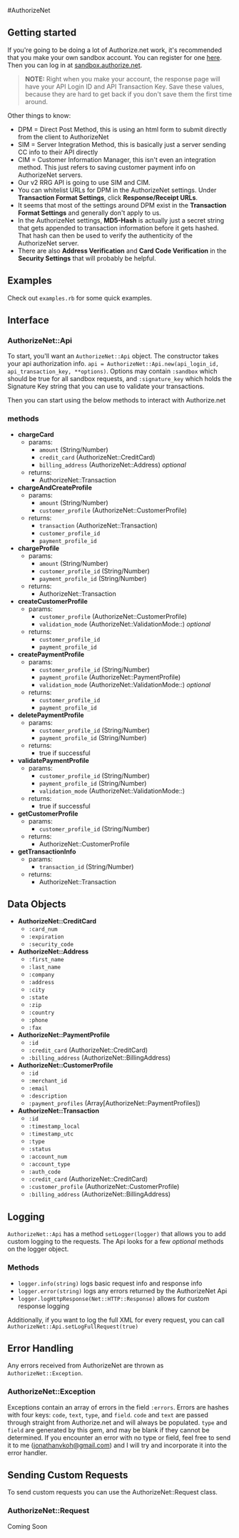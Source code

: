 #AuthorizeNet

## Getting started

If you're going to be doing a lot of Authorize.net work, it's recommended that you make your own sandbox account.  You can register for one [here](https://developer.authorize.net/hello_world/sandbox/).  Then you can log in at [sandbox.authorize.net](https://sandbox.authorize.net).

> **NOTE:** Right when you make your account, the response page will have your API Login ID and API Transaction Key.  Save these values, because they are hard to get back if you don't save them the first time around.

Other things to know:

- DPM = Direct Post Method, this is using an html form to submit directly from the client to AuthorizeNet
- SIM = Server Integration Method, this is basically just a server sending CC info to their API directly
- CIM = Customer Information Manager, this isn't even an integration method.  This just refers to saving customer payment info on AuthorizeNet servers.
- Our v2 RRG API is going to use SIM and CIM.
- You can whitelist URLs for DPM in the AuthorizeNet settings.  Under **Transaction Format Settings**, click **Response/Receipt URLs**.
- It seems that most of the settings around DPM exist in the **Transaction Format Settings** and generally don't apply to us.
- In the AuthorizeNet settings, **MD5-Hash** is actually just a secret string that gets appended to transaction information before it gets hashed.  That hash can then be used to verify the authenticity of the AuthorizeNet server.
- There are also **Address Verification** and **Card Code Verification** in the **Security Settings** that will probably be helpful.

## Examples
Check out `examples.rb` for some quick examples.

## Interface
### AuthorizeNet::Api
To start, you'll want an `AuthorizeNet::Api` object.  The constructor takes your api authorization info.
`api = AuthorizeNet::Api.new(api_login_id, api_transaction_key, **options)`.  Options may contain `:sandbox` which should be true for all sandbox requests, and `:signature_key` which holds the Signature Key string that you can use to validate your transactions.

Then you can start using the below methods to interact with Authorize.net

### methods
- **chargeCard**
  - params:
    - `amount` (String/Number)
    - `credit_card` (AuthorizeNet::CreditCard)
    - `billing_address` (AuthorizeNet::Address) *optional*
  - returns:
    - AuthorizeNet::Transaction
- **chargeAndCreateProfile**
  - params:
    - `amount` (String/Number)
    - `customer_profile` (AuthorizeNet::CustomerProfile)
  - returns:
    - `transaction` (AuthorizeNet::Transaction)
    - `customer_profile_id`
    - `payment_profile_id`
- **chargeProfile**
  - params:
    - `amount` (String/Number)
    - `customer_profile_id` (String/Number)
    - `payment_profile_id` (String/Number)
  - returns:
    - AuthorizeNet::Transaction
- **createCustomerProfile**
  - params:
    - `customer_profile` (AuthorizeNet::CustomerProfile)
    - `validation_mode` (AuthorizeNet::ValidationMode::) *optional*
  - returns:
    - `customer_profile_id`
    - `payment_profile_id`
- **createPaymentProfile**
  - params:
    - `customer_profile_id` (String/Number)
    - `payment_profile` (AuthorizeNet::PaymentProfile)
    - `validation_mode` (AuthorizeNet::ValidationMode::) *optional*
  - returns:
    - `customer_profile_id`
    - `payment_profile_id`
- **deletePaymentProfile**
  - params:
    - `customer_profile_id` (String/Number)
    - `payment_profile_id` (String/Number)
  - returns:
    - true if successful
- **validatePaymentProfile**
  - params:
    - `customer_profile_id` (String/Number)
    - `payment_profile_id` (String/Number)
    - `validation_mode` (AuthorizeNet::ValidationMode::)
  - returns:
    - true if successful
- **getCustomerProfile**
  - params:
    - `customer_profile_id` (String/Number)
  - returns:
    - AuthorizeNet::CustomerProfile
- **getTransactionInfo**
  - params:
    - `transaction_id` (String/Number)
  - returns:
    - AuthorizeNet::Transaction


## Data Objects
- **AuthorizeNet::CreditCard**
  - `:card_num`
  - `:expiration`
  - `:security_code`
- **AuthorizeNet::Address**
  - `:first_name`
  - `:last_name`
  - `:company`
  - `:address`
  - `:city`
  - `:state`
  - `:zip`
  - `:country`
  - `:phone`
  - `:fax`
- **AuthorizeNet::PaymentProfile**
  - `:id`
  - `:credit_card` (AuthorizeNet::CreditCard)
  - `:billing_address` (AuthorizeNet::BillingAddress)
- **AuthorizeNet::CustomerProfile**
  - `:id`
  - `:merchant_id`
  - `:email`
  - `:description`
  - `:payment_profiles` (Array[AuthorizeNet::PaymentProfiles])
- **AuthorizeNet::Transaction**
  - `:id`
  - `:timestamp_local`
  - `:timestamp_utc`
  - `:type`
  - `:status`
  - `:account_num`
  - `:account_type`
  - `:auth_code`
  - `:credit_card` (AuthorizeNet::CreditCard)
  - `:customer_profile` (AuthorizeNet::CustomerProfile)
  - `:billing_address` (AuthorizeNet::BillingAddress)


## Logging
`AuthorizeNet::Api` has a method `setLogger(logger)` that allows you to add custom logging to the requests.  The Api looks for a few *optional* methods on the logger object.

### Methods
- `logger.info(string)` logs basic request info and response info
- `logger.error(string)` logs any errors returned by the AuthorizeNet Api
- `logger.logHttpResponse(Net::HTTP::Response)` allows for custom response logging

Additionally, if you want to log the full XML for every request, you can call `AuthorizeNet::Api.setLogFullRequest(true)`


## Error Handling
Any errors received from AuthorizeNet are thrown as `AuthorizeNet::Exception`.

### AuthorizeNet::Exception
Exceptions contain an array of errors in the field `:errors`.  Errors are hashes with four keys: `code`, `text`, `type`, and `field`.  `code` and `text` are passed through straight from Authorize.net and will always be populated. `type` and `field` are generated by this gem, and may be blank if they cannot be determined.  If you encounter an error with no type or field, feel free to send it to me (jonathanvkoh@gmail.com) and I will try and incorporate it into the error handler.


## Sending Custom Requests
To send custom requests you can use the AuthorizeNet::Request class.

### AuthorizeNet::Request
Coming Soon

